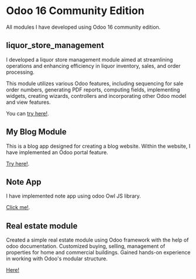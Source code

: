 # Odoo 16 Community Edition 
All modules I have developed using Odoo 16 community edition.


## liquor_store_management 
I developed a liquor store management module aimed at streamlining operations and enhancing efficiency in liquor 
inventory, sales, and order processing.

This module utilizes various Odoo features, including sequencing for sale order numbers, generating PDF reports, 
computing fields, implementing widgets, creating wizards, controllers and incorporating other Odoo model and view features.

You can [try here!](addons/liquor).

## My Blog Module
This is a blog app designed for creating a blog website. Within the website, I have implemented an Odoo portal feature.

[Try here!](addons/my_blog).

## Note App 
I have implemented note app using odoo Owl JS library.

[Click me!](addons/my_note).

## Real estate module

Created a simple real estate module using Odoo framework with the help of odoo documentation. Customized buying, selling,
management of properties for home and commercial buildings. Gained hands-on experience in working with Odoo's modular structure.

[Here!](addons/estate)


